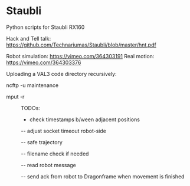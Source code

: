 # Staubli
Python scripts for Staubli RX160

Hack and Tell talk: https://github.com/Technariumas/Staubli/blob/master/hnt.pdf

Robot simulation: https://vimeo.com/364303191
Real motion: https://vimeo.com/364303376

Uploading a VAL3 code directory recursively: 


ncftp -u maintenance <IP>
  
  
mput -r <dir>  

TODOs:
+ check timestamps b/ween adjacent positions

-- adjust socket timeout robot-side

-- safe trajectory 

-- filename check if needed

-- read robot message

-- send ack from robot to Dragonframe when movement is finished
